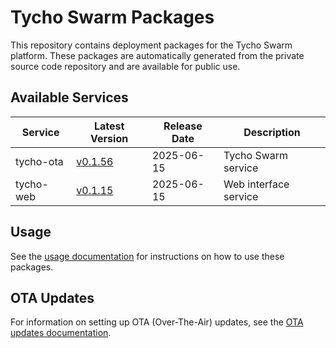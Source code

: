 # Tycho Swarm Packages

This repository contains deployment packages for the Tycho Swarm platform. These packages are automatically generated
from the private source code repository and are available for public use.

## Available Services

| Service | Latest Version | Release Date | Description |
|---------|---------------|--------------|-------------|
| tycho-ota | [v0.1.56](services/tycho-ota/vv0.1.56.tar.gz) | 2025-06-15 | Tycho Swarm service |
| tycho-web | [v0.1.15](services/tycho-web/vv0.1.15.tar.gz) | 2025-06-15 | Web interface service |

## Usage

See the [usage documentation](docs/usage.md) for instructions on how to use these packages.

## OTA Updates

For information on setting up OTA (Over-The-Air) updates, see the [OTA updates documentation](docs/ota-updates.md).

